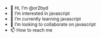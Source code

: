 - 👋 Hi, I’m @or2byd
- 👀 I’m interested in javascript
- 🌱 I’m currently learning javascript
- 💞️ I’m looking to collaborate on javascript
- 📫 How to reach me
